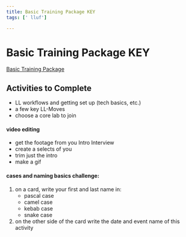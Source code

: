 ```yaml
---
title: Basic Training Package KEY
tags: [' lluf']

---
```


# Basic Training Package KEY
[Basic Training Package](/SWo0f6uPSi2mgnnvXRt7Nw)

## Activities to Complete

* LL workflows and getting set up (tech basics, etc.)
* a few key LL-Moves
* choose a core lab to join


#### video editing
* get the footage from you Intro Interview
* create a selects of you
* trim just the intro
* make a gif


#### cases and naming basics challenge:


1. on a card, write your first and last name in:
    * pascal case
    * camel case
    * kebab case
    * snake case
2. on the other side of the card write the date and event name of this activity


